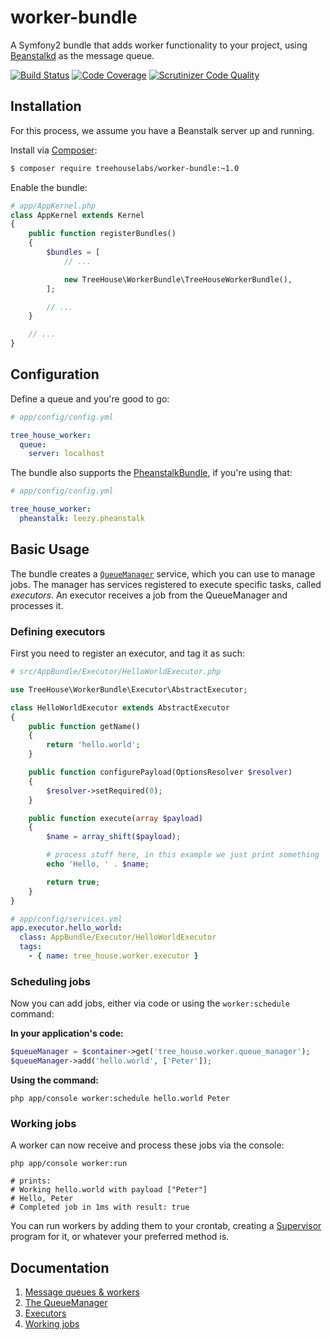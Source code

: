 worker-bundle
=============

A Symfony2 bundle that adds worker functionality to your project, using
[Beanstalkd][beanstalkd] as the message queue.

[beanstalkd]: http://kr.github.io/beanstalkd/

[![Build Status](https://travis-ci.org/treehouselabs/TreeHouseWorkerBundle.svg)](https://travis-ci.org/treehouselabs/TreeHouseWorkerBundle)
[![Code Coverage](https://scrutinizer-ci.com/g/treehouselabs/TreeHouseWorkerBundle/badges/coverage.png)](https://scrutinizer-ci.com/g/treehouselabs/TreeHouseWorkerBundle/)
[![Scrutinizer Code Quality](https://scrutinizer-ci.com/g/treehouselabs/TreeHouseWorkerBundle/badges/quality-score.png)](https://scrutinizer-ci.com/g/treehouselabs/TreeHouseWorkerBundle/)

## Installation

For this process, we assume you have a Beanstalk server up and running.

Install via [Composer][composer]:

```bash
$ composer require treehouselabs/worker-bundle:~1.0
```

[composer]: https://getcomposer.org

Enable the bundle:

```php
# app/AppKernel.php
class AppKernel extends Kernel
{
    public function registerBundles()
    {
        $bundles = [
            // ...

            new TreeHouse\WorkerBundle\TreeHouseWorkerBundle(),
        ];

        // ...
    }

    // ...
}
```

## Configuration

Define a queue and you're good to go:

```yaml
# app/config/config.yml

tree_house_worker:
  queue:
    server: localhost
```

The bundle also supports the [PheanstalkBundle][pb], if you're using that:

```yaml
# app/config/config.yml

tree_house_worker:
  pheanstalk: leezy.pheanstalk
```

[pb]: https://github.com/armetiz/LeezyPheanstalkBundle

## Basic Usage

The bundle creates a [`QueueManager`][qm] service, which you can use to manage
jobs. The manager has services registered to execute specific tasks, called
_executors_. An executor receives a job from the QueueManager and processes it.

[qm]: /src/TreeHouse/WorkerBundle/QueueManager.php

### Defining executors

First you need to register an executor, and tag it as such:

```php
# src/AppBundle/Executor/HelloWorldExecutor.php

use TreeHouse\WorkerBundle\Executor\AbstractExecutor;

class HelloWorldExecutor extends AbstractExecutor
{
    public function getName()
    {
        return 'hello.world';
    }

    public function configurePayload(OptionsResolver $resolver)
    {
        $resolver->setRequired(0);
    }

    public function execute(array $payload)
    {
        $name = array_shift($payload);

        # process stuff here, in this example we just print something
        echo 'Hello, ' . $name;

        return true;
    }
}
```

```yaml
# app/config/services.yml
app.executor.hello_world:
  class: AppBundle/Executor/HelloWorldExecutor
  tags:
    - { name: tree_house.worker.executor }
```

### Scheduling jobs

Now you can add jobs, either via code or using the `worker:schedule` command:

**In your application's code:**

```php
$queueManager = $container->get('tree_house.worker.queue_manager');
$queueManager->add('hello.world', ['Peter']);
```

**Using the command:**

```
php app/console worker:schedule hello.world Peter
```

### Working jobs

A worker can now receive and process these jobs via the console:

```
php app/console worker:run

# prints:
# Working hello.world with payload ["Peter"]
# Hello, Peter
# Completed job in 1ms with result: true
```

You can run workers by adding them to your crontab, creating a
[Supervisor][supervisord] program for it, or whatever your preferred method is.

[supervisord]: http://supervisord.org

## Documentation

1. [Message queues & workers][doc-1]
2. [The QueueManager][doc-2]
3. [Executors][doc-3]
4. [Working jobs][doc-4]

[doc-1]: /docs/1-introduction.md
[doc-2]: /docs/2-queue-manager.md
[doc-3]: /docs/3-executors.md
[doc-4]: /docs/4-working-jobs.md
